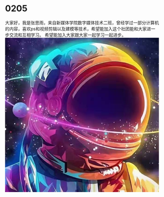 # 0205
大家好，我是张思雨，来自新媒体学院数字媒体技术二班，曾经学过一部分计算机的内容，喜欢ps和视频剪辑以及建模等技术，希望能加入这个社团能和大家进一步交流和互相学习。
希望能加入大家跟大家一起学习一起进步。
![](https://github.com/GCZASFA/0205/blob/main/%E5%BE%AE%E4%BF%A1%E5%9B%BE%E7%89%87_20210915204129.jpg?raw=true)
